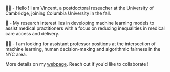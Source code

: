 👨‍💻 - Hello ! I am Vincent, a postdoctoral reseacher at the University of Cambridge, joining Columbia University in the fall.

🤔 - My research interest lies in developing machine learning models to assist medical practitioners with a focus on reducing inequalities in medical care access and delivery.

👨‍🎓 - I am looking for assistant professor positions at the intersection of machine learning, human decision-making and algorithmic fairness in the NYC area. 

More details on my [webpage](https://jeanselme.github.io/). Reach out if you'd like to collaborate !

<!--
**Jeanselme/Jeanselme** is a ✨ _special_ ✨ repository because its `README.md` (this file) appears on your GitHub profile.

Here are some ideas to get you started:

- 🔭 I’m currently working on ...
- 🌱 I’m currently learning ...
- 👯 I’m looking to collaborate on ...
- 🤔 I’m looking for help with ...
- 💬 Ask me about ...
- 📫 How to reach me: ...
- 😄 Pronouns: ...
- ⚡ Fun fact: ...
-->
